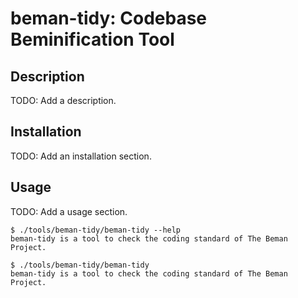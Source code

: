 # beman-tidy: Codebase Beminification Tool

<!--
SPDX-License-Identifier: 2.0 license with LLVM exceptions
-->

## Description
TODO: Add a description.

## Installation
TODO: Add an installation section.

## Usage
TODO: Add a usage section.

```shell
$ ./tools/beman-tidy/beman-tidy --help
beman-tidy is a tool to check the coding standard of The Beman Project.

$ ./tools/beman-tidy/beman-tidy
beman-tidy is a tool to check the coding standard of The Beman Project.
```

